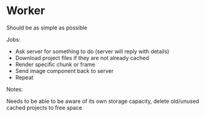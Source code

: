 # Worker

Should be as simple as possible

Jobs:
- Ask server for something to do (server will reply with details)
- Download project files if they are not already cached
- Render specific chunk or frame
- Send image component back to server
- Repeat


Notes:

Needs to be able to be aware of its own storage capacity, delete old/unused cached projects to free space